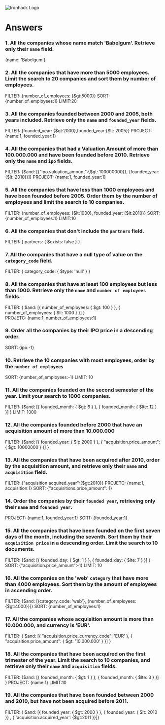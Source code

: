 ![Ironhack Logo](https://i.imgur.com/1QgrNNw.png)

# Answers

### 1. All the companies whose name match 'Babelgum'. Retrieve only their `name` field.

{name: 'Babelgum'}

### 2. All the companies that have more than 5000 employees. Limit the search to 20 companies and sort them by **number of employees**.
FILTER: {number_of_employees: {$gt:5000}}
SORT: {number_of_employees:1}
LIMIT:20

 ### 3. All the companies founded between 2000 and 2005, both years included. Retrieve only the `name` and `founded_year` fields.

FILTER: {founded_year: {$gt:2000},founded_year:{$lt: 2005}}
PROJECT: {name:1, founded_year:1} 

### 4. All the companies that had a Valuation Amount of more than 100.000.000 and have been founded before 2010. Retrieve only the `name` and `ipo` fields.

FILTER: {$and: [{"ipo.valuation_amount":{$gt: 100000000}}, {founded_year: {$lt: 2010}}]}
PROJECT: {name:1, founded_year:1}

### 5. All the companies that have less than 1000 employees and have been founded before 2005. Order them by the number of employees and limit the search to 10 companies.

FILTER: {number_of_employees: {$lt:1000}, founded_year: {$lt:2010}}
SORT:{number_of_employees:1}
LIMIT:10

### 6. All the companies that don't include the `partners` field.

FILTER: { partners: { $exists: false } }  

### 7. All the companies that have a null type of value on the `category_code` field.

FILTER: { category_code: { $type: 'null' } }   

### 8. All the companies that have at least 100 employees but less than 1000. Retrieve only the `name` and `number of employees` fields.

FILTER: { $and: [{ number_of_employees: { $gt: 100 } }, { number_of_employees: { $lt: 1000 } }] }    
PROJETC: {name:1, number_of_employees:1}

### 9. Order all the companies by their IPO price in a descending order.

SORT: {ipo:-1}

### 10. Retrieve the 10 companies with most employees, order by the `number of employees`

SORT: {number_of_employees:-1}
LIMIT: 10

### 11. All the companies founded on the second semester of the year. Limit your search to 1000 companies.

FILTER: {$and: [{ founded_month: { $gt: 6 } }, { founded_month: { $lte: 12 } }] } 
LIMIT: 1000

### 12. All the companies founded before 2000 that have an acquisition amount of more than 10.000.000

FILTER: {$and: [{ founded_year: { $lt: 2000 } }, { "acquisition.price_amount": { $gt: 10000000 } }] } 

### 13. All the companies that have been acquired after 2010, order by the acquisition amount, and retrieve only their `name` and `acquisition` field.

FILTER: {"acquisition.acquired_year":{$gt:2010}}
PROJETC: {name:1, acquisition:1}
SORT: {"acquisitions.price_amount": 1}

### 14. Order the companies by their `founded year`, retrieving only their `name` and `founded year`.

PROJECT: {name:1, founded_year:1}
SORT: {founded_year:1}

### 15. All the companies that have been founded on the first seven days of the month, including the seventh. Sort them by their `acquisition price` in a descending order. Limit the search to 10 documents.

FILTER:  {$and: [{ founded_day: { $gt: 1 } }, { founded_day: { $lte: 7 } }] } 
SORT: {"acquisition.price_amount":-1}
LIMIT: 10

### 16. All the companies on the 'web' `category` that have more than 4000 employees. Sort them by the amount of employees in ascending order.

FILTER: {$and: [{category_code: 'web'}, {number_of_employees:{$gt:4000}}]}
SORT: {number_of_employees:1}

### 17. All the companies whose acquisition amount is more than 10.000.000, and currency is 'EUR'.

FILTER: { $and: [{ "acquisition.price_currency_code": 'EUR' }, { "acquisition.price_amount": { $gt: '10.000.000' } }] }

### 18. All the companies that have been acquired on the first trimester of the year. Limit the search to 10 companies, and retrieve only their `name` and `acquisition` fields.

FILTER: {$and: [{ founded_month: { $gt: 1 } }, { founded_month: { $lte: 3 } }] } 
PROJECT: {name:1}
LIMIT:10

### 19. All the companies that have been founded between 2000 and 2010, but have not been acquired before 2011.

FILTER: { $and: [{ founded_year: { $gt: 2000 } }, { founded_year: { $lt: 2010 }} , { 'acquisition.acquired_year': {$gt:2011 }}]}
